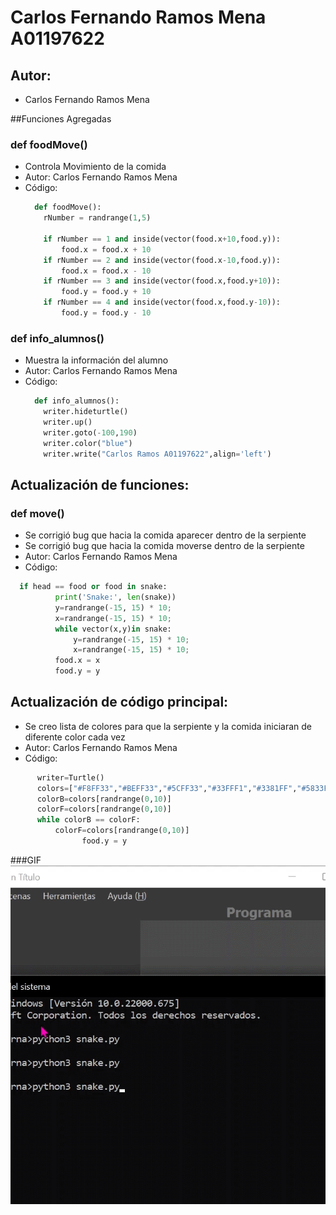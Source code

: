 # Carlos Fernando Ramos Mena A01197622

## Autor:
- Carlos Fernando Ramos Mena

##Funciones Agregadas
### def foodMove()
  - Controla Movimiento de la comida
  - Autor: Carlos Fernando Ramos Mena
  - Código:
    ```python
      def foodMove():
        rNumber = randrange(1,5)

        if rNumber == 1 and inside(vector(food.x+10,food.y)):
            food.x = food.x + 10        
        if rNumber == 2 and inside(vector(food.x-10,food.y)):
            food.x = food.x - 10    
        if rNumber == 3 and inside(vector(food.x,food.y+10)):
            food.y = food.y + 10
        if rNumber == 4 and inside(vector(food.x,food.y-10)):
            food.y = food.y - 10
    ```
### def info_alumnos()
- Muestra la información del alumno
- Autor: Carlos Fernando Ramos Mena
- Código:
  ```python
    def info_alumnos():
      writer.hideturtle()
      writer.up()
      writer.goto(-100,190)
      writer.color("blue")
      writer.write("Carlos Ramos A01197622",align='left')
  ```
## Actualización de funciones:
### def move()
- Se corrigió bug que hacia la comida aparecer dentro de la serpiente
- Se corrigió bug que hacia la comida moverse dentro de la serpiente
- Autor: Carlos Fernando Ramos Mena
- Código:
```python
  if head == food or food in snake:
          print('Snake:', len(snake))
          y=randrange(-15, 15) * 10;
          x=randrange(-15, 15) * 10;
          while vector(x,y)in snake:
              y=randrange(-15, 15) * 10;
              x=randrange(-15, 15) * 10;
          food.x = x
          food.y = y    
  ```

## Actualización de código principal:
- Se creo lista de colores para que la serpiente y la comida iniciaran de diferente color cada vez
- Autor: Carlos Fernando Ramos Mena
- Código:
```python
      writer=Turtle()
      colors=["#F8FF33","#BEFF33","#5CFF33","#33FFF1","#3381FF","#5833FF","#DD33FF","#FF33AD","#FF33AD","#F8990B"]
      colorB=colors[randrange(0,10)]
      colorF=colors[randrange(0,10)]
      while colorB == colorF:
          colorF=colors[randrange(0,10)]
                food.y = y    
  ```
  ###GIF
  ![](sankeGig.gif)
